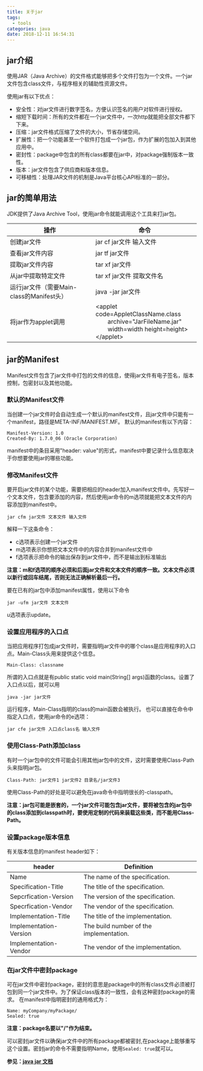 ```yaml
---
title: 关于jar
tags:
  - tools
categories: java
date: 2018-12-11 16:54:31
---
```



## jar介绍
  使用JAR（Java Archive）的文件格式能够把多个文件打包为一个文件。一个jar文件包含class文件，与程序相关的辅助性资源文件。
<!-- more -->
  使用jar有以下优点：
  - 安全性：对jar文件进行数字签名，方便认识签名的用户对软件进行授权。
  - 缩短下载时间：所有的文件都在一个jar文件中，一次http就能把全部文件都下下来。
  - 压缩：jar文件格式压缩了文件的大小，节省存储空间。
  - 扩展性：把一个功能甚至一个软件打包成一个jar包，作为扩展的包加入到其他应用中。
  - 密封性：package中包含的所有class都要在jar中，对package强制版本一致性。
  - 版本：jar文件包含了供应商和版本信息。
  - 可移植性：处理JAR文件的机制是Java平台核心API标准的一部分。
## jar的简单用法
  JDK提供了Java Archive Tool，使用jar命令就能调用这个工具来打jar包。

  操作                                     | 命令
  ---------------------------------------- | ---------------------------
  创建jar文件                              | jar cf jar文件 输入文件
  查看jar文件内容                          | jar tf jar文件
  提取jar文件内容                          | tar xf jar文件
  从jar中提取特定文件                      | tar xf jar文件 提取文件名
  运行jar文件（需要Main-class的Manifest头）| java -jar jar文件
  将jar作为applet调用                      | <applet code=AppletClassName.class<br>　　archive="JarFileName.jar"<br>　　width=width height=height><br></applet\>

## jar的Manifest
  Manifest文件包含了jar文件中打包的文件的信息，使得jar文件有电子签名，版本控制，包密封以及其他功能。
    
### 默认的Manifest文件
  当创建一个jar文件时会自动生成一个默认的manifest文件，且jar文件中只能有一个manifest，路径是META-INF/MANIFEST.MF。
  默认的manifest有以下内容：
  ```
  Manifest-Version: 1.0
  Created-By: 1.7.0_06 (Oracle Corporation)
  ```
  manifest中的条目采用"header: value"的形式，manifest中要记录什么信息取决于你想要使用jar的哪些功能。

### 修改Manifest文件
  要开启jar文件的某个功能，需要把相应的header加入manifest文件中。先写好一个文本文件，包含要添加的内容，然后使用jar命令的m选项就能把文本文件的内容添加到manifest中。
  ```
  jar cfm jar文件 文本文件 输入文件
  ```
  解释一下这条命令：
  - c选项表示创建一个jar文件
  - m选项表示你想把文本文件中的内容合并到manifest文件中
  - f选项表示把命令的输出保存到jar文件中，而不是输出到标准输出


  **注意：m和f选项的顺序必须和后面jar文件和文本文件的顺序一致。文本文件必须以新行或回车结尾，否则无法正确解析最后一行。**

  要在已有的jar包中添加manifest属性，使用以下命令
  ```
  jar -ufm jar文件 文本文件
  ```
  u选项表示update。

### 设置应用程序的入口点
  当把应用程序打包成jar文件时，需要指明jar文件中的哪个class是应用程序的入口点。Main-Class头用来提供这个信息。
  ```
  Main-Class: classname
  ```
  所谓的入口点就是有public static void main(String[] args)函数的class。设置了入口点以后，就可以用
  ```
  java -jar jar文件
  ```
  运行程序，Main-Class指明的class的main函数会被执行。
  也可以直接在命令中指定入口点，使用jar命令的e选项：

  ```
  jar cfe jar文件 入口点class名 输入文件
  ```


### 使用Class-Path添加class
  有时一个jar包中的文件可能会引用其他jar包中的文件，这时需要使用Class-Path头来指明jar包。
  ```
  Class-Path: jar文件1 jar文件2 目录名/jar文件3
  ```
  使用Class-Path的好处是可以避免在java命令中指明很长的-classpath。

  **注意：jar包可能是嵌套的，一个jar文件可能包含jar文件，要将被包含的jar包中的class添加到classpath时，要使用定制的代码来装载这些类，而不能用Class-Path。**

### 设置package版本信息
  有关版本信息的manifest header如下：

  header                  |   Definition 
  ----------------------- | ---------------------------------
  Name                    | The name of the specification.
  Specification-Title     | The title of the specification.
  Sepcrfication-Version   | The version of the specification.
  Specrfication-Vendor    | The vendor of the specification.
  Implementation-Title    | The title of the implementation.
  Implementation-Version  | The build number of the implementation.
  Implementation-Vendor   | The vendor of the implementation.


### 在jar文件中密封package
  可在jar文件中密封package，密封的意思是package中的所有class文件必须被打包到同一个jar文件中。为了保证class版本的一致性，会有这种密封package的需求。
  在manifest中指明密封的通用格式为：
  ```
  Name: myCompany/myPackage/
  Sealed: true
  ```
 **注意：package名要以"/"作为结束。** 

  可以密封jar文件以确保jar文件中的所有package都被密封,在package上能够重写这个设置。密封jar的命令不需要指明Name，使用```Sealed: true```就可以。

**参见：[java jar 文档](https://docs.oracle.com/javase/tutorial/deployment/jar/index.html)**
